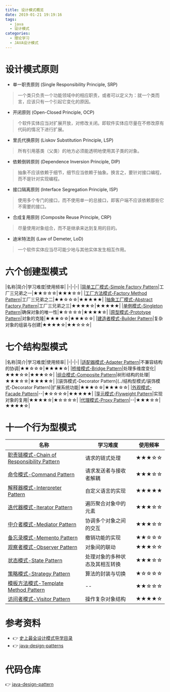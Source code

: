 ```yaml
---
title: 设计模式概览
date: 2019-01-21 19:19:16
tags:
  - java
  - 设计模式
categories: 
  - 理论学习
  - JAVA设计模式
---
```

# 设计模式原则

- 单一职责原则 (Single Responsibility Principle, SRP)
> 一个类只负责一个功能领域中的相应职责，或者可以定义为：就一个类而言，应该只有一个引起它变化的原因。
<!-- more -->

- 开闭原则 (Open-Closed Principle, OCP)
> 个软件实体应当对扩展开放，对修改关闭。即软件实体应尽量在不修改原有代码的情况下进行扩展。
- 里氏代换原则 (Liskov Substitution Principle, LSP)
> 所有引用基类（父类）的地方必须能透明地使用其子类的对象。
- 依赖倒转原则 (Dependence Inversion Principle, DIP)
> 抽象不应该依赖于细节，细节应当依赖于抽象。换言之，要针对接口编程，而不是针对实现编程。
- 接口隔离原则 (Interface Segregation Principle, ISP)
> 使用多个专门的接口，而不使用单一的总接口，即客户端不应该依赖那些它不需要的接口。
- 合成复用原则 (Composite Reuse Principle, CRP)
> 尽量使用对象组合，而不是继承来达到复用的目的。
- 迪米特法则 (Law of Demeter, LoD)
> 一个软件实体应当尽可能少地与其他实体发生相互作用。

# 六个创建型模式

|名称|简介|学习难度|使用频率|
|-|-|-|
|[简单工厂模式-Simple Factory Pattern](../创建型模式/简单工厂模式-Simple-Factory-Pattern)|工厂三兄弟之一|★★☆☆☆|★★★☆☆|
|[工厂方法模式-Factory Method Pattern](../创建型模式/工厂方法模式-Factory-Method-Pattern)|工厂三兄弟之二|★★☆☆☆|★★★★★|
|[抽象工厂模式-Abstract Factory Pattern](../创建型模式/抽象工厂模式-Abstract-Factory-Pattern)|工厂三兄弟之三|★★★★☆|★★★★★|
|[单例模式-Singleton Pattern](../创建型模式/单例模式-Singleton-Pattern)|确保对象的唯一性|★☆☆☆☆|★★★★☆|
|[原型模式-Prototype Pattern](../创建型模式/原型模式-Prototype-Pattern)|对象的克隆|★★★☆☆|★★★☆☆|
|[建造者模式-Builder Pattern](../创建型模式/建造者模式-Builder-Pattern)|复杂对象的组装与创建|★★★★☆|★★☆☆☆|

# 七个结构型模式

|名称|简介|学习难度|使用频率|
|-|-|-|
|[适配器模式-Adapter Pattern](../结构型模式/适配器模式-Adapter-Pattern)|不兼容结构的协调|★★☆☆☆|★★★★☆|
|[桥接模式-Bridge Pattern](../结构型模式/桥接模式-Bridge-Pattern)|处理多维度变化|★★★☆☆|★★★☆☆|
|[组合模式-Composite Pattern](../结构型模式/组合模式-Composite-Pattern)|树形结构的处理|★★★☆☆|★★★★☆|
|[装饰模式-Decorator Pattern](../结构型模式/装饰模式-Decorator Pattern)|扩展系统功能|★★★☆☆|★★★☆☆|
|[外观模式-Facade Pattern](../结构型模式/外观模式-Facade-Pattern)|--|★☆☆☆☆|★★★★★|
|[享元模式-Flyweight Pattern](../结构型模式/享元模式-Flyweight-Pattern)|实现对象的复用|★★★★☆|★☆☆☆☆|
|[代理模式-Proxy Pattern](../结构型模式/代理模式-Proxy-Pattern)|--|★★★☆☆|★★★★☆|

# 十一个行为型模式

|名称|学习难度|使用频率|
|-|-|-|
|[职责链模式-Chain of Responsibility Pattern](../行为型模式/职责链模式-Chain-of-Responsibility-Pattern)|请求的链式处理|★★★☆☆|★★☆☆☆|
|[命令模式-Command Pattern](../行为型模式/命令模式-Command-Pattern)|请求发送者与接收者解耦|★★★☆☆|★★★★☆|
|[解释器模式-Interpreter Pattern](../行为型模式/解释器模式-Interpreter-Pattern)|自定义语言的实现|★★★★★|★☆☆☆☆|
|[迭代器模式-Iterator Pattern](../行为型模式/迭代器模式-Iterator-Pattern)|遍历聚合对象中的元素|★★★☆☆|★★★★★|
|[中介者模式-Mediator Pattern](../行为型模式/中介者模式-Mediator-Pattern)|协调多个对象之间的交互|★★★☆☆|★★☆☆☆|
|[备忘录模式-Memento Pattern](../行为型模式/备忘录模式-Memento-Pattern)|撤销功能的实现|★★☆☆☆|★★☆☆☆|
|[观察者模式-Observer Pattern](../行为型模式/观察者模式-Observer-Pattern)|对象间的联动|★★★☆☆|★★★★★|
|[状态模式-State Pattern](../行为型模式/状态模式-State-Pattern)|处理对象的多种状态及其相互转换|★★★☆☆|★★★☆☆|
|[策略模式-Strategy Pattern](../行为型模式/策略模式-Strategy-Pattern)|算法的封装与切换|★☆☆☆☆|★★★★☆|
|[模板方法模式-Template Method Pattern](../行为型模式/模板方法模式-Template-Method-Pattern)|--|★★☆☆☆|★★★☆☆|
|[访问者模式-Visitor Pattern](../行为型模式/访问者模式-Visitor-Pattern)|操作复杂对象结构|★★★★☆|★☆☆☆☆|

# 参考资料

- 👉 [史上最全设计模式导学目录](https://blog.csdn.net/LoveLion/article/details/17517213)
- 👉 [java-design-patterns](https://github.com/iluwatar/java-design-patterns)

# 代码仓库

👉 [java-design-pattern](https://github.com/gcdd1993/java-design-pattern)